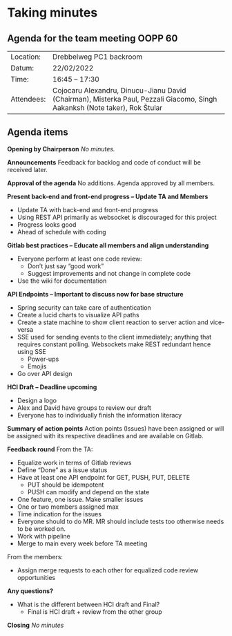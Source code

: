 # Taking minutes

## Agenda for the team meeting OOPP 60

|   |   |
|---|---|
| Location:| Drebbelweg PC1 backroom |
|Datum:| 22/02/2022|
|Time: |16:45 – 17:30|
|Attendees: | Cojocaru Alexandru, Dinucu-Jianu David (Chairman), Misterka Paul, Pezzali Giacomo, Singh Aakanksh (Note taker), Rok Štular |

## Agenda items

**Opening by Chairperson**
_No minutes._

**Announcements**
Feedback for backlog and code of conduct will be received later.

**Approval of the agenda**
No additions. Agenda approved by all members.

**Present back-end and front-end progress – Update TA and Members**
- Update TA with back-end and front-end progress
- Using REST API primarily as websocket is discouraged for this project
- Progress looks good
- Ahead of schedule with coding

**Gitlab best practices – Educate all members and align understanding**
* Everyone perform at least one code review:
    *  Don’t just say “good work”
    *  Suggest improvements and not change in complete code
* Use the wiki for documentation

**API Endpoints – Important to discuss now for base structure**
* Spring security can take care of authentication
* Create a lucid charts to visualize API paths
* Create a state machine to show client reaction to server action and vice-versa
* SSE used for sending events to the client immediately; anything that requires constant
    polling. Websockets make REST redundant hence using SSE
    * Power-ups
    * Emojis
* Go over API design

**HCI Draft – Deadline upcoming**
* Design a logo
* Alex and David have groups to review our draft
* Everyone has to individually finish the information literacy

**Summary of action points**
Action points (Issues) have been assigned or will be assigned with its respective deadlines and are available on Gitlab.

**Feedback round**
From the TA:
* Equalize work in terms of Gitlab reviews
* Define “Done” as a issue status
* Have at least one API endpoint for GET, PUSH, PUT, DELETE
    * PUT should be idempotent
    * PUSH can modify and depend on the state
* One feature, one issue. Make smaller issues
* One or two members assigned max
* Time indication for the issues
* Everyone should to do MR. MR should include tests too otherwise needs to be worked on.
* Work with pipeline
* Merge to main every week before TA meeting

From the members:
* Assign merge requests to each other for equalized code review opportunities

**Any questions?**
* What is the different between HCI draft and Final?
    * Final is HCI draft + review from the other group

**Closing**
_No minutes_


